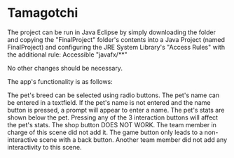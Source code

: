 Tamagotchi
======================================

The project can be run in Java Eclipse by simply downloading the folder and copying the "FinalProject" folder's contents into a Java Project (named FinalProject) and configuring the JRE System Library's "Access Rules" with the additional rule: Accessible "javafx/**"

No other changes should be necessary.


The app's functionality is as follows:

The pet's breed can be selected using radio buttons.
The pet's name can be entered in a textfield.
If the pet's name is not entered and the name button is pressed, a prompt will appear to enter a name.
The pet's stats are shown below the pet.
Pressing any of the 3 interaction buttons will affect the pet's stats.
The shop button DOES NOT WORK.  The team member in charge of this scene did not add it.
The game button only leads to a non-interactive scene with a back button.  Another team member did not add any interactivity to this scene.
